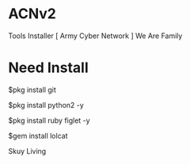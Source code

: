 # ACNv2
Tools Installer [ Army Cyber Network ] We Are Family
# Need Install
$pkg install git

$pkg install python2 -y

$pkg install ruby figlet -y

$gem install lolcat

Skuy Living
